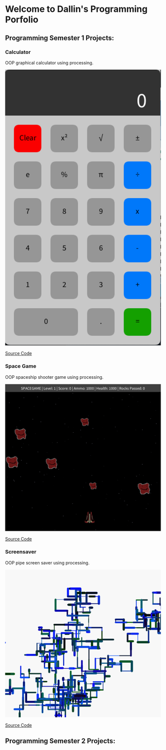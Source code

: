 # Welcome to Dallin's Programming Porfolio

## Programming Semester 1 Projects: 

### Calculator

OOP graphical calculator using processing.

![Calculator](https://github.com/stock-fishy14/Programming_Portfolio/blob/gh-pages/images/calc.png?raw=true)

[Source Code](https://github.com/stock-fishy14/Programming_Portfolio/tree/gh-pages/src/calc)

### Space Game

OOP spaceship shooter game using processing.

![Game](https://github.com/stock-fishy14/Programming_Portfolio/blob/gh-pages/images/ship.png?raw=true)

[Source Code](https://github.com/stock-fishy14/Programming_Portfolio/tree/gh-pages/src/spacegame)

### Screensaver

OOP pipe screen saver using processing.

![screensaver](https://github.com/stock-fishy14/Programming_Portfolio/blob/gh-pages/images/screensave.png?raw=true)

[Source Code](https://github.com/stock-fishy14/Programming_Portfolio/tree/gh-pages/src/screensaver)

## Programming Semester 2 Projects:


